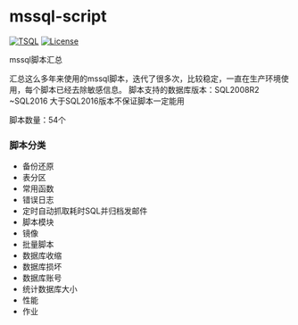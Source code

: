 # mssql-script
[![TSQL](https://img.shields.io/badge/language-TSQL-blue.svg "TSQL")](https://zh.wikipedia.org/wiki/Transact-SQL)
[![License](https://img.shields.io/badge/License-Apache%202.0-blue.svg)](https://github.com/xiaohuazi123/mssql-script/blob/master/LICENSE)
  

mssql脚本汇总



汇总这么多年来使用的mssql脚本，迭代了很多次，比较稳定，一直在生产环境使用，每个脚本已经去除敏感信息。
脚本支持的数据库版本：SQL2008R2 ~SQL2016
大于SQL2016版本不保证脚本一定能用

  
脚本数量：54个  




### 脚本分类 

- 备份还原 
- 表分区
- 常用函数
- 错误日志
- 定时自动抓取耗时SQL并归档发邮件
- 脚本模块
- 镜像
- 批量脚本
- 数据库收缩
- 数据库损坏
- 数据库账号
- 统计数据库大小
- 性能
- 作业

